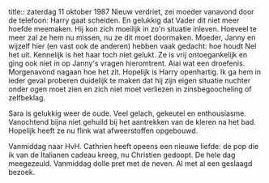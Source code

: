 title:: zaterdag 11 oktober 1987
Nieuw verdriet, zei moeder vanavond door de telefoon: Harry gaat scheiden. En gelukkig dat Vader dit niet meer hoefde meemaken. Hij kon zich moeilijk in zo'n situatie inleven. Hoeveel te meer zal ze hem nu missen, nu ze dit moet doormaken. Moeder, Janny en wijzelf hier (en vast ook de anderen) hebben vaak gedacht: hoe houdt Nel het uit. Kennelijk is het haar toch niet gelukt. Ze is vrij ontoegankelijk en ging ook niet in op Janny's vragen hieromtrent. Aiai wat een droefenis. Morgenavond nagaan hoe het zit. Hopelijk is Harry openhartig. Ik ga hem in ieder geval proberen duidelijk te maken dat hij zijn eigen situatie nuchter onder ogen moet zien en zich niet moet verliezen in zinsbegoocheling of zelfbeklag.

Sara is gelukkig weer de oude. Veel gelach, gekeutel en enthousiasme. Vanochtend bijna niet gehuild bij het aantrekken van de kleren na het bad. Hopelijk heeft ze nu flink wat afweerstoffen opgebouwd.

Vanmiddag naar HvH. Cathrien heeft opeens een nieuwe liefde: de pop die ik van de Italianen cadeau kreeg, nu Christien gedoopt. De hele dag meegezeuld. Vanmiddag dolle pret met de neven. Al met al een geslaagd bezoek.
